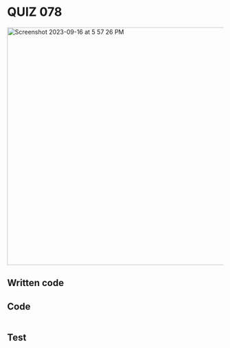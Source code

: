 # QUIZ 078

<img width="553" alt="Screenshot 2023-09-16 at 5 57 26 PM" src="https://github.com/Madaniarias/Year-2/assets/111761417/f961c468-de8f-4fcc-a2b3-c897bd12e2ab">

## Written code



## Code

```.py


```

## Test
